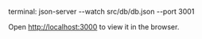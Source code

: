 

terminal:  json-server --watch src/db/db.json --port 3001


Open [http://localhost:3000](http://localhost:3000) to view it in the browser.
